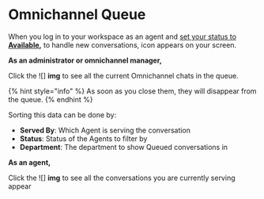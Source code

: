 # Omnichannel Queue


When you log in to your workspace as an agent and [set your status to **Available**](./#omnichannel-agent-availability)**,** to handle new conversations,  icon appears on your screen.

**As an administrator or omnichannel manager,**

Click the ![] **img** to see all the current Omnichannel chats in the queue.

{% hint style="info" %}
As soon as you close them, they will disappear from the queue.
{% endhint %}

Sorting this data can be done by:

* **Served By**: Which Agent is serving the conversation
* **Status**: Status of the Agents to filter by
* **Department**: The department to show Queued conversations in

**As an agent,**

Click the ![] **img** to see all the conversations you are currently serving appear

